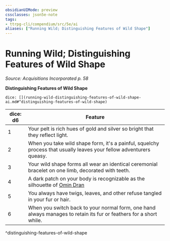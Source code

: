 ```yaml
---
obsidianUIMode: preview
cssclasses: json5e-note
tags:
- ttrpg-cli/compendium/src/5e/ai
aliases: ["Running Wild; Distinguishing Features of Wild Shape"]
---
```

# Running Wild; Distinguishing Features of Wild Shape
*Source: Acquisitions Incorporated p. 58* 

**Distinguishing Features of Wild Shape**

`dice: [](running-wild-distinguishing-features-of-wild-shape-ai.md#^distinguishing-features-of-wild-shape)`

| dice: d6 | Feature |
|----------|---------|
| 1 | Your pelt is rich hues of gold and silver so bright that they reflect light. |
| 2 | When you take wild shape form, it's a painful, squelchy process that usually leaves your fellow adventurers queasy. |
| 3 | Your wild shape forms all wear an identical ceremonial bracelet on one limb, decorated with teeth. |
| 4 | A dark patch on your body is recognizable as the silhouette of [Omin Dran](omin-dran-ai.md) |
| 5 | You always have twigs, leaves, and other refuse tangled in your fur or hair. |
| 6 | When you switch back to your normal form, one hand always manages to retain its fur or feathers for a short while. |
^distinguishing-features-of-wild-shape